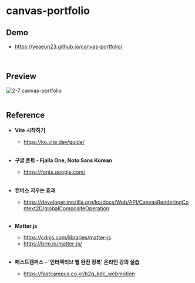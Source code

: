 # canvas-portfolio

## Demo
* https://yeaeun23.github.io/canvas-portfolio/
<br/>

## Preview
![2-7 canvas-portfolio](https://github.com/user-attachments/assets/278e4e51-42d3-40e3-a99d-9d16d101aa2a)
<br/><br/>

## Reference
* <b>Vite 시작하기</b>
  * https://ko.vite.dev/guide/
<br/><br/>

* <b>구글 폰트 - Fjalla One, Noto Sans Korean</b>
  * https://fonts.google.com/
<br/><br/>

* <b>캔버스 지우는 효과</b>
  * https://developer.mozilla.org/ko/docs/Web/API/CanvasRenderingContext2D/globalCompositeOperation
<br/><br/>

* <b>Matter.js</b>
  * https://cdnjs.com/libraries/matter-js
  * https://brm.io/matter-js/
<br/><br/>

* <b>패스트캠퍼스 - '인터랙티브 웹 완전 정복' 온라인 강의 실습</b>
  * https://fastcampus.co.kr/b2g_kdc_webmotion
